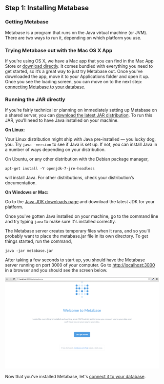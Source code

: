 
## Step 1: Installing Metabase

### Getting Metabase 

Metabase is a program that runs on the Java virtual machine (or JVM). There are two ways to run it, depending on which platform you use. 


### Trying Metabase out with the Mac OS X App

If you're using OS X, we have a Mac app that you can find in the Mac App Store or [download directly](www.metabase.com/download/osx/latest). It comes bundled with everything you need to get started, so it’s a great way to just try Metabase out. Once you've downloaded the app, move it to your Applications folder and open it up. Once you see the loading screen, you can move on to the next step: [connecting Metabase to your database](02-connecting-metabase.md).

### Running the JAR directly 

If you're fairly technical or planning on immediately setting up Metabase on a shared server, you can [download the latest JAR distribution](www.metabase.com/download/jar/latest). To run this JAR, you'll need to have Java installed on your machine.


**On Linux:**

Your Linux distribution might ship with Java pre-installed — you lucky dog, you. Try `java -version` to see if Java is set up. If not, you can install Java in a number of ways depending on your distribution.

On Ubuntu, or any other distribution with the Debian package manager, 
	
	apt-get install -Y openjdk-7-jre-headless

will install Java. For other distributions, check your distribution’s documentation.

**On Windows or Mac:**

Go to the [Java JDK downloads page](http://www.oracle.com/technetwork/java/javase/downloads/index.html) and download the latest JDK for your platform.

Once you've gotten Java installed on your machine, go to the command line and try typing `java` to make sure it's installed correctly. 

The Metabase server creates temporary files when it runs, and so you'll probably want to place the metabase.jar file in its own directory. To get things started, run the command,

    java -jar metabase.jar

After taking a few seconds to start up, you should have the Metabase server running on port 3000 of your computer. Go to [http://localhost:3000](http://localhost:3000) in a browser and you should see the screen below. 

![welcomescreen](images/WelcomeScreen.png)

Now that you've installed Metabase, let's [connect it to your database](02-connecting-metabase.md).